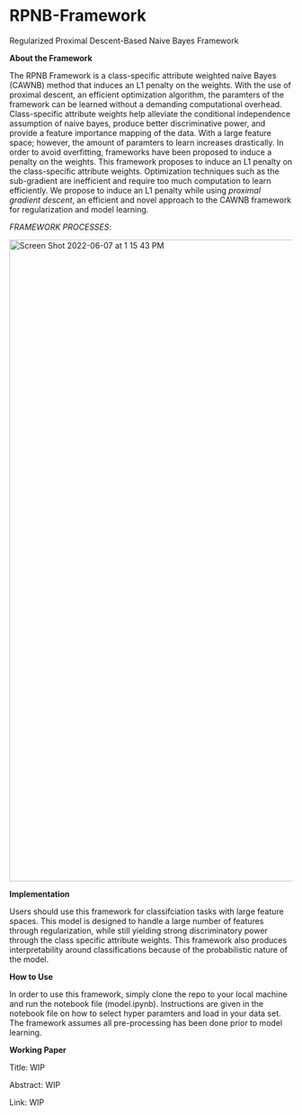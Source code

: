 # RPNB-Framework
Regularized Proximal Descent-Based Naive Bayes Framework


**About the Framework**

The RPNB Framework is a class-specific attribute weighted naive Bayes (CAWNB) method that induces an L1 penalty on the weights. With the use of proximal descent, an efficient optimization algorithm, the paramters of the framework can be learned without a demanding computational overhead. Class-specific attribute weights help alleviate the conditional independence assumption of naive bayes, produce better discriminative power, and provide a feature importance mapping of the data. With a large feature space; however, the amount of paramters to learn increases drastically. In order to avoid overfitting, frameworks have been proposed to induce a penalty on the weights. This framework proposes to induce an L1 penalty on the class-specific attribute weights. Optimization techniques such as the sub-gradient are inefficient and require too much computation to learn efficiently. We propose to induce an L1 penalty while using *proximal gradient descent*, an efficient and novel approach to the CAWNB framework for regularization and model learning.

*FRAMEWORK PROCESSES*:

<img width="1140" alt="Screen Shot 2022-06-07 at 1 15 43 PM" src="https://user-images.githubusercontent.com/59042355/172443629-b1ae684d-a9f7-4a63-8349-8e3736efd821.png">


**Implementation**

Users should use this framework for classifciation tasks with large feature spaces. This model is designed to handle a large number of features through regularization, while still yielding strong discriminatory power through the class specific attribute weights. This framework also produces interpretability around classifications because of the probabilistic nature of the model.  


**How to Use**

In order to use this framework, simply clone the repo to your local machine and run the notebook file (model.ipynb). Instructions are given in the notebook file on how to select hyper paramters and load in your data set. The framework assumes all pre-processing has been done prior to model learning.


**Working Paper**

Title: WIP

Abstract: WIP

Link: WIP
